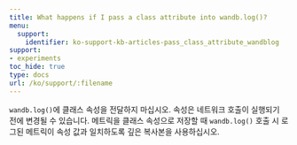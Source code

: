 ```yaml
---
title: What happens if I pass a class attribute into wandb.log()?
menu:
  support:
    identifier: ko-support-kb-articles-pass_class_attribute_wandblog
support:
- experiments
toc_hide: true
type: docs
url: /ko/support/:filename
---
```


`wandb.log()`에 클래스 속성을 전달하지 마십시오. 속성은 네트워크 호출이 실행되기 전에 변경될 수 있습니다. 메트릭을 클래스 속성으로 저장할 때 `wandb.log()` 호출 시 로그된 메트릭이 속성 값과 일치하도록 깊은 복사본을 사용하십시오.
